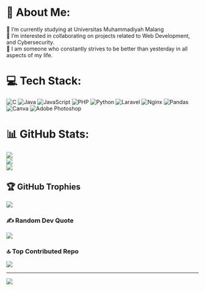 # 💫 About Me:
🔭 I’m currently studying at Universitas Muhammadiyah Malang<br>👯 I’m interested in collaborating on projects related to Web Development, and Cybersecurity.<br>🌱  I am someone who constantly strives to be better than yesterday in all aspects of my life.<br>


# 💻 Tech Stack:
![C](https://img.shields.io/badge/c-%2300599C.svg?style=for-the-badge&logo=c&logoColor=white) ![Java](https://img.shields.io/badge/java-%23ED8B00.svg?style=for-the-badge&logo=openjdk&logoColor=white) ![JavaScript](https://img.shields.io/badge/javascript-%23323330.svg?style=for-the-badge&logo=javascript&logoColor=%23F7DF1E) ![PHP](https://img.shields.io/badge/php-%23777BB4.svg?style=for-the-badge&logo=php&logoColor=white) ![Python](https://img.shields.io/badge/python-3670A0?style=for-the-badge&logo=python&logoColor=ffdd54) ![Laravel](https://img.shields.io/badge/laravel-%23FF2D20.svg?style=for-the-badge&logo=laravel&logoColor=white) ![Nginx](https://img.shields.io/badge/nginx-%23009639.svg?style=for-the-badge&logo=nginx&logoColor=white) ![Pandas](https://img.shields.io/badge/pandas-%23150458.svg?style=for-the-badge&logo=pandas&logoColor=white) ![Canva](https://img.shields.io/badge/Canva-%2300C4CC.svg?style=for-the-badge&logo=Canva&logoColor=white) ![Adobe Photoshop](https://img.shields.io/badge/adobe%20photoshop-%2331A8FF.svg?style=for-the-badge&logo=adobe%20photoshop&logoColor=white)
# 📊 GitHub Stats:
![](https://github-readme-stats.vercel.app/api?username=MipowGITHUB&theme=dark&hide_border=false&include_all_commits=false&count_private=false)<br/>
![](https://github-readme-streak-stats.herokuapp.com/?user=MipowGITHUB&theme=dark&hide_border=false)<br/>
![](https://github-readme-stats.vercel.app/api/top-langs/?username=MipowGITHUB&theme=dark&hide_border=false&include_all_commits=false&count_private=false&layout=compact)

## 🏆 GitHub Trophies
![](https://github-profile-trophy.vercel.app/?username=MipowGITHUB&theme=radical&no-frame=false&no-bg=true&margin-w=4)

### ✍️ Random Dev Quote
![](https://quotes-github-readme.vercel.app/api?type=horizontal&theme=radical)

### 🔝 Top Contributed Repo
![](https://github-contributor-stats.vercel.app/api?username=MipowGITHUB&limit=5&theme=dark&combine_all_yearly_contributions=true)

---
[![](https://visitcount.itsvg.in/api?id=MipowGITHUB&icon=0&color=0)](https://visitcount.itsvg.in)

<!-- Proudly created with GPRM ( https://gprm.itsvg.in ) -->
